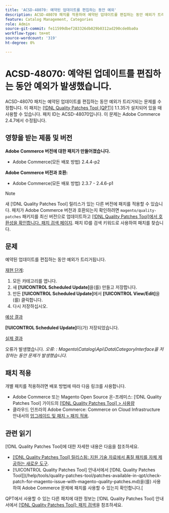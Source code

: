 ```yaml
---
title: 'ACSD-48070: 예약된 업데이트를 편집하는 동안 예외'
description: ACSD-48070 패치를 적용하여 예약된 업데이트를 편집하는 동안 예외가 트리거된 Adobe Commerce 문제를 수정합니다.
feature: Catalog Management, Categories
role: Admin
source-git-commit: fe11599dbef283326db029b0312ad290cde0ba0a
workflow-type: tm+mt
source-wordcount: '319'
ht-degree: 0%

---
```


# ACSD-48070: 예약된 업데이트를 편집하는 동안 예외가 발생했습니다.

ACSD-48070 패치는 예약된 업데이트를 편집하는 동안 예외가 트리거되는 문제를 수정합니다. 이 패치는 [[!DNL Quality Patches Tool (QPT)]](https://experienceleague.adobe.com/en/docs/commerce-knowledge-base/kb/announcements/commerce-announcements/magento-quality-patches-released-new-tool-to-self-serve-quality-patches) 1.1.35가 설치되어 있을 때 사용할 수 있습니다. 패치 ID는 ACSD-48070입니다. 이 문제는 Adobe Commerce 2.4.7에서 수정됩니다.

## 영향을 받는 제품 및 버전

**Adobe Commerce 버전에 대한 패치가 만들어졌습니다.**

* Adobe Commerce(모든 배포 방법) 2.4.4-p2

**Adobe Commerce 버전과 호환:**

* Adobe Commerce(모든 배포 방법) 2.3.7 - 2.4.6-p1

>[!NOTE]
>
>새 [!DNL Quality Patches Tool] 릴리스가 있는 다른 버전에 패치를 적용할 수 있습니다. 패치가 Adobe Commerce 버전과 호환되는지 확인하려면 `magento/quality-patches` 패키지를 최신 버전으로 업데이트하고 [[!DNL Quality Patches Tool]에서 호환성을 확인합니다. 패치 검색 페이지](https://experienceleague.adobe.com/tools/commerce-quality-patches/index.html). 패치 ID를 검색 키워드로 사용하여 패치를 찾습니다.

## 문제

예약된 업데이트를 편집하는 동안 예외가 트리거됩니다.

<u>재현 단계</u>:

1. 모든 카테고리를 엽니다.
2. 새 **[!UICONTROL Scheduled Update]**&#x200B;을(를) 만들고 저장합니다.
3. 만든 **[!UICONTROL Scheduled Update]**&#x200B;에서 **[!UICONTROL View/Edit]**&#x200B;을(를) 클릭합니다.
4. 다시 저장하십시오.

<u>예상 결과</u>

**[!UICONTROL Scheduled Update]**&#x200B;이(가) 저장되었습니다.

<u>실제 결과</u>

오류가 발생했습니다. *오류: : Magento\Catalog\Api\Data\CategoryInterface을 저장하는 동안 문제가 발생했습니다.*

## 패치 적용

개별 패치를 적용하려면 배포 방법에 따라 다음 링크를 사용합니다.

* Adobe Commerce 또는 Magento Open Source 온-프레미스: [!DNL Quality Patches Tool] 가이드의 [[!DNL Quality Patches Tool] > 사용량](/help/tools/quality-patches-tool/usage.md)
* 클라우드 인프라의 Adobe Commerce: Commerce on Cloud Infrastructure 안내서의 [업그레이드 및 패치 > 패치 적용](https://experienceleague.adobe.com/docs/commerce-cloud-service/user-guide/develop/upgrade/apply-patches.html).

## 관련 읽기

[!DNL Quality Patches Tool]에 대한 자세한 내용은 다음을 참조하세요.

* [[!DNL Quality Patches Tool] 릴리스됨: 지원 기술 자료에서 품질 패치를 자체 제공하는 새로운 도구](https://experienceleague.adobe.com/en/docs/commerce-knowledge-base/kb/announcements/commerce-announcements/magento-quality-patches-released-new-tool-to-self-serve-quality-patches).
* [!UICONTROL Quality Patches Tool] 안내서에서  [!DNL Quality Patches Tool]](/help/tools/quality-patches-tool/patches-available-in-qpt/check-patch-for-magento-issue-with-magento-quality-patches.md)을(를) 사용하여 Adobe Commerce 문제에 패치를 사용할 수 있는지 확인합니다.[


QPT에서 사용할 수 있는 다른 패치에 대한 정보는 [!DNL Quality Patches Tool] 안내서에서 [[!DNL Quality Patches Tool]: 패치 검색](https://experienceleague.adobe.com/tools/commerce-quality-patches/index.html)을 참조하세요.
